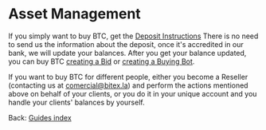 # Asset Management

If you simply want to buy BTC, get the [Deposit Instructions](https://developers.bitex.la/?version=latest#7345f816-e2db-4a29-b9d2-8c9d8e432a82) There is no need to send us the information about the deposit, once it's accredited in our bank, we will update your balances. After you get your balance updated, you can buy BTC [creating a Bid](https://developers.bitex.la/?version=latest#5485d842-a27f-4871-8fce-5b5a225caf96) or [creating a Buying Bot](https://developers.bitex.la/?version=latest#6db95916-fecf-4621-8e14-f0996e944a87).

If you want to buy BTC for different people, either you become a Reseller (contacting us at [comercial@bitex.la](mailto:comercial@bitex.la)) and perform the actions mentioned above on behalf of your clients, or you do it in your unique account and you handle your clients' balances by yourself.

<div class="footer-nav">
  <span>
    Back:
    <a href="/">Guides index</a>
  </span>
</div>
